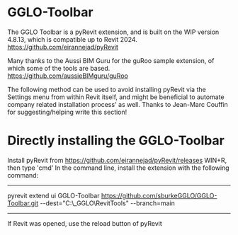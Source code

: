 # GGLO-Toolbar

The GGLO Toolbar is a pyRevit extension, and is built on the WIP version 4.8.13, which is compatible up to Revit 2024.
https://github.com/eirannejad/pyRevit

Many thanks to the Aussi BIM Guru for the guRoo sample extension, of which some of the tools are based.
https://github.com/aussieBIMguru/guRoo

The following method can be used to avoid installing pyRevit via the Settings menu from within Revit itself, and might be beneficial to automate company related installation process' as well. Thanks to Jean-Marc Couffin for suggesting/helping write this section!

# Directly installing the GGLO-Toolbar
Install pyRevit from https://github.com/eirannejad/pyRevit/releases
WIN+R, then type 'cmd'
In the command line, install the extension with the following command:
*****************
pyrevit extend ui GGLO-Toolbar https://github.com/sburkeGGLO/GGLO-Toolbar.git --dest="C:\\_GGLO\RevitTools" --branch=main
***************** 
  If Revit was opened, use the reload button of pyRevit
